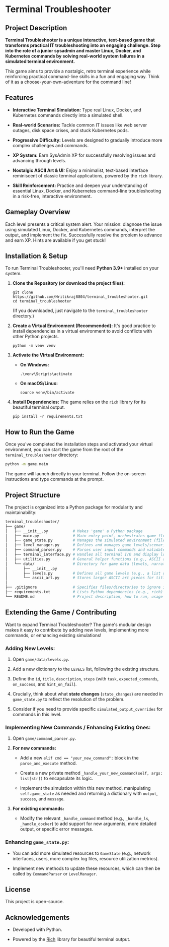 # Terminal Troubleshooter

## Project Description

**Terminal Troubleshooter is a unique interactive, text-based game that transforms practical IT troubleshooting into an engaging challenge. Step into the role of a junior sysadmin and master Linux, Docker, and Kubernetes commands by solving real-world system failures in a simulated terminal environment.**

This game aims to provide a nostalgic, retro terminal experience while reinforcing practical command-line skills in a fun and engaging way. Think of it as a choose-your-own-adventure for the command line!

## Features

* **Interactive Terminal Simulation:** Type real Linux, Docker, and Kubernetes commands directly into a simulated shell.

* **Real-world Scenarios:** Tackle common IT issues like web server outages, disk space crises, and stuck Kubernetes pods.

* **Progressive Difficulty:** Levels are designed to gradually introduce more complex challenges and commands.

* **XP System:** Earn SysAdmin XP for successfully resolving issues and advancing through levels.

* **Nostalgic ASCII Art & UI:** Enjoy a minimalist, text-based interface reminiscent of classic terminal applications, powered by the `rich` library.

* **Skill Reinforcement:** Practice and deepen your understanding of essential Linux, Docker, and Kubernetes command-line troubleshooting in a risk-free, interactive environment.

## Gameplay Overview

Each level presents a critical system alert. Your mission: diagnose the issue using simulated Linux, Docker, and Kubernetes commands, interpret the output, and implement the fix. Successfully resolve the problem to advance and earn XP. Hints are available if you get stuck!

## Installation & Setup

To run Terminal Troubleshooter, you'll need **Python 3.9+** installed on your system.

1.  **Clone the Repository (or download the project files):**

    ```
    git clone https://github.com/Hritikraj8804/terminal_troubleshooter.git
    cd terminal_troubleshooter
    ```

    (If you downloaded, just navigate to the `terminal_troubleshooter` directory.)

2.  **Create a Virtual Environment (Recommended):**
    It's good practice to install dependencies in a virtual environment to avoid conflicts with other Python projects.

    ```
    python -m venv venv
    ```

3.  **Activate the Virtual Environment:**

    * **On Windows:**

        ```
        .\venv\Scripts\activate
        ```

    * **On macOS/Linux:**

        ```
        source venv/bin/activate
        ```

4.  **Install Dependencies:**
    The game relies on the `rich` library for its beautiful terminal output.

    ```
    pip install -r requirements.txt
    ```

## How to Run the Game

Once you've completed the installation steps and activated your virtual environment, you can start the game from the root of the `terminal_troubleshooter` directory:
```bash
python -m game.main
```
The game will launch directly in your terminal. Follow the on-screen instructions and type commands at the prompt.

## Project Structure

The project is organized into a Python package for modularity and maintainability:

```bash
terminal_troubleshooter/
├── game/
│   ├── __init__.py           # Makes 'game' a Python package
│   ├── main.py               # Main entry point, orchestrates game flow
│   ├── game_state.py         # Manages the simulated environment (filesystem, processes, etc.)
│   ├── level_manager.py      # Defines and manages game levels/scenarios
│   ├── command_parser.py     # Parses user input commands and validates them
│   ├── terminal_interface.py # Handles all terminal I/O and display logic (using rich)
│   ├── utilities.py          # General helper functions (e.g., ASCII art, clearing screen)
│   └── data/                 # Directory for game data (levels, narratives, simulated output)
│       ├── __init__.py
│       ├── levels.py         # Defines all game levels (e.g., a list of dictionaries)
│       └── ascii_art.py      # Stores larger ASCII art pieces for title screens, etc.
│
├── .gitignore                # Specifies files/directories to ignore in version control (e.g., __pycache__)
├── requirements.txt          # Lists Python dependencies (e.g., rich)
└── README.md                 # Project description, how to run, usage instructions
```

## Extending the Game / Contributing

Want to expand Terminal Troubleshooter? The game's modular design makes it easy to contribute by adding new levels, implementing more commands, or enhancing existing simulations!

### Adding New Levels:

1.  Open `game/data/levels.py`.

2.  Add a new dictionary to the `LEVELS` list, following the existing structure.

3.  Define the `id`, `title`, `description`, `steps` (with `task`, `expected_commands`, `on_success`, and `hint_on_fail`).

4.  Crucially, think about what **state changes** (`state_changes`) are needed in `game_state.py` to reflect the resolution of the problem.

5.  Consider if you need to provide specific `simulated_output_overrides` for commands in this level.

### Implementing New Commands / Enhancing Existing Ones:

1.  Open `game/command_parser.py`.

2.  **For new commands:**

    * Add a new `elif cmd == "your_new_command":` block in the `parse_and_execute` method.

    * Create a new private method `_handle_your_new_command(self, args: list[str])` to encapsulate its logic.

    * Implement the simulation within this new method, manipulating `self.game_state` as needed and returning a dictionary with `output`, `success`, and `message`.

3.  **For existing commands:**

    * Modify the relevant `_handle_command` method (e.g., `_handle_ls`, `_handle_docker`) to add support for new arguments, more detailed output, or specific error messages.

### Enhancing `game_state.py`:

* You can add more simulated resources to `GameState` (e.g., network interfaces, users, more complex log files, resource utilization metrics).

* Implement new methods to update these resources, which can then be called by `CommandParser` or `LevelManager`.

## License

This project is open-source.

## Acknowledgements

* Developed with Python.

* Powered by the [Rich](https://github.com/Textualize/rich) library for beautiful terminal output.